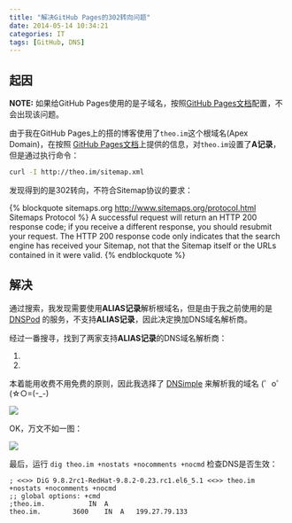 ```yaml
---
title: "解决GitHub Pages的302转向问题"
date: 2014-05-14 10:34:21
categories: IT
tags: [GitHub, DNS]
---
```


## 起因

**NOTE:** 如果给GitHub Pages使用的是子域名，按照[GitHub Pages文档]配置，不会出现该问题。

由于我在GitHub Pages上的搭的博客使用了`theo.im`这个根域名(Apex Domain)，在按照
[GitHub Pages文档]上提供的信息，对`theo.im`设置了**A记录**，但是通过执行命令：

``` bash
curl -I http://theo.im/sitemap.xml
```

发现得到的是302转向，不符合Sitemap协议的要求：

{% blockquote sitemaps.org http://www.sitemaps.org/protocol.html Sitemaps Protocol %}
A successful request will return an HTTP 200 response code; if you receive a different response, you should resubmit your request. The HTTP 200 response code only indicates that the search engine has received your Sitemap, not that the Sitemap itself or the URLs contained in it were valid.
{% endblockquote %}

[GitHub Pages文档]: https://help.github.com/articles/setting-up-a-custom-domain-with-github-pages

## 解决

通过搜索，我发现需要使用**ALIAS记录**解析根域名，但是由于我之前使用的是[DNSPod]
的服务，不支持**ALIAS记录**，因此决定换加DNS域名解析商。

经过一番搜寻，找到了两家支持**ALIAS记录**的DNS域名解析商：

1. [DNSimple]: 全收费服务
2. [PointDNS]: 有免费的开发者账户

本着能用收费不用免费的原则，因此我选择了 [DNSimple] 来解析我的域名 (゜o゜(☆○=(-_-)

![](http://theo-im.qiniudn.com/images/github-pages-dns-buybuybuy.jpg)

OK，万文不如一图：

![](http://theo-im.qiniudn.com/images/github-pages-dns-setup.png)

最后，运行 `dig theo.im +nostats +nocomments +nocmd` 检查DNS是否生效：

```
; <<>> DiG 9.8.2rc1-RedHat-9.8.2-0.23.rc1.el6_5.1 <<>> theo.im +nostats +nocomments +nocmd
;; global options: +cmd
;theo.im.           IN  A
theo.im.        3600    IN  A   199.27.79.133
```

[DNSPod]: http://dnspod.cn
[DNSimple]: https://dnsimple.com/
[PointDNS]: https://pointhq.com/
